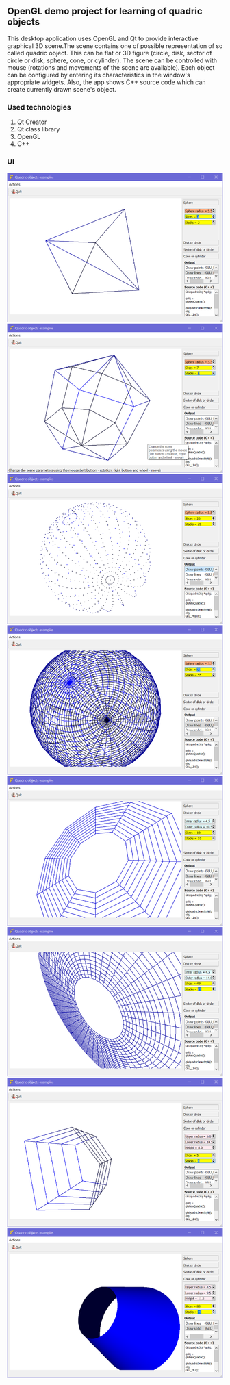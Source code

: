 ## OpenGL demo project for learning of quadric objects

This desktop application uses OpenGL and Qt to provide interactive graphical 3D scene.The scene contains one of possible representation of so called quadric object. This can be flat or 3D figure (circle, disk, sector of circle or disk, sphere, cone, or cylinder). The scene can be controlled with mouse (rotations and movements of the scene are available). Each object can be configured by entering its characteristics in the window's  appropriate widgets. Also, the app shows C++ source code which can create currently drawn scene's object.  
### Used technologies 

1. Qt Creator
2. Qt class library
3. OpenGL 
4. C++

### UI
![UI](https://github.com/PavelSobolev/Qt/blob/master/OpenGL-QuadricOjects/uiimg/01.png) ![UI](https://github.com/PavelSobolev/Qt/blob/master/OpenGL-QuadricOjects/uiimg/02.png) ![UI](https://github.com/PavelSobolev/Qt/blob/master/OpenGL-QuadricOjects/uiimg/03.png) ![UI](https://github.com/PavelSobolev/Qt/blob/master/OpenGL-QuadricOjects/uiimg/04.png) ![UI](https://github.com/PavelSobolev/Qt/blob/master/OpenGL-QuadricOjects/uiimg/05.png) ![UI](https://github.com/PavelSobolev/Qt/blob/master/OpenGL-QuadricOjects/uiimg/06.png) ![UI](https://github.com/PavelSobolev/Qt/blob/master/OpenGL-QuadricOjects/uiimg/07.png) ![UI](https://github.com/PavelSobolev/Qt/blob/master/OpenGL-QuadricOjects/uiimg/09.png) 
